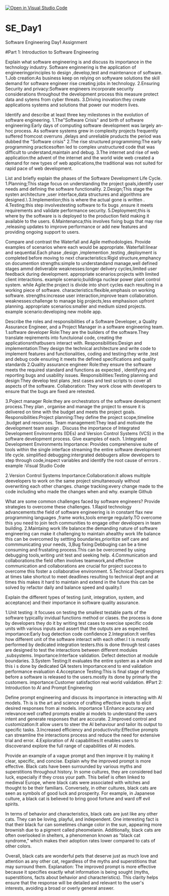 [![Open in Visual Studio Code](https://classroom.github.com/assets/open-in-vscode-2e0aaae1b6195c2367325f4f02e2d04e9abb55f0b24a779b69b11b9e10269abc.svg)](https://classroom.github.com/online_ide?assignment_repo_id=18398952&assignment_repo_type=AssignmentRepo)
# SE_Day1
Software Engineering Day1 Assignment

#Part 1: Introduction to Software Engineering


Explain what software engineering is and discuss its importance in the technology industry.
Software enginnering is the application of engineeringprinciples to design ,develop,test and maintenance of software.
1.Job creation:As business keep on relying on softyware solutions the skill demand for software engineer rise creating jobs in technology.
2.Ensuring Security and privacy:Software engineers incorporate security considerations throughout the development process this measure
protect data and sytems from cyber threats.
3.Driving inovation:they create applications systems and solutions that power our modern lives.


Identify and describe at least three key milestones in the evolution of software engineering.
1.The"Software Crisis" and birth of software engineering:Early days of computing software development was largely an-hoc process.
As software systems grew in complexity projects frequently suffered fromcost overruns ,delays and unreliable pruducts the period was dubbed the "Software crisis"
2.The rise structured programmimg:The early programming practicesoften led to complex unstructured code that was difficult to understand,maintain and debug.
3.The internet and rise of web application:the advent of the internet and the world wide web created a demand for new types of web applications,the traditional 
was not suited for rapid pace of web development.


List and briefly explain the phases of the Software Development Life Cycle.
1.Planning;This stage focus on understanding the project goals,identify user needs amd defining the software functionality.
2.Design;This stage the systen architecture ,user interface,data structures and algorithms are designed.\\
3.Implemention;this is where the actual gone is written .
4.Testing;this step involvestesting software to fix bugs ,ensure it meets requirements and validate performance security.
5.Deployment;this is where by the software is is deployed to the production field making it available to the users.
6.Maintenanca;this involves fixing bugs that may rise ,releasing updates to improve performance or add new features and 
providing ongoing support to users.


Compare and contrast the Waterfall and Agile methodologies. Provide examples of scenarios where each would be appropriate.
  Waterfall:linear and sequential.Each phase ,design ,implemention ,testing ,deployment is completed before moving to next
  characteristics:Rigid structure,emphancy on documention
  strengths:simple to understandand manage,well defined stages ammd deliverable
  weaknesses:longer delivery cycles,limited user feedback during development.
  appropriate scenarios:projects with limited client interactions.
  example scenario;buildinga nuclear power plant control system.
  while
  Agile:the project is divide into short cycles each resulting in a working piece of software.
  characteristics:flexible,emphasis on working software.
  strengths:increase user interaction,improve team collaboration.
  weaknesses:challenge to manage big projects,less emphasison upfront planning.
  appropriate scenarios:smaller and medium sized projects.
  example scenario:developing new mobile app.


Describe the roles and responsibilities of a Software Developer, a Quality Assurance Engineer, and a Project Manager in a software engineering team.
1.software developer
Role:They are the builders of the software.They translate reqirements into functuional code, creating the applicationsnthatbusers interact with.
Responsibilities:Design and implementation:They design the technical architecture and write code to implement features and functionalities,
                  coding and testing:they write ,test and debug code ensuring it meets the defined specifications  and quality standards
2.Quality assurance engineer
Role:they ensure the software meets the required standard and functions  as expected , identifying and reporting  bugs and usability issues.
Responsibilities:Testing planning and design:They develop test plans ,test cases and test scripts to cover all aspects of the software.
                 Collaboration: They work close with developers to ensure that the bugs are fixed  are retested.
                 
3.Poject manager
Role:they are orchestrators of  the software development process\.They plan , organise and manage the project to ensure it is delivered on time  with the budget  and meets the project goals.
Responsibilities:Project planning:They define the project scope,timeline ,budget and resources.
                  Team management:They lead and motivate the development  team assign .
Discuss the importance of Integrated Development Environments (IDEs) and Version Control Systems (VCS) in the software development process. Give examples of each.
1.Integrated Development Environments
Importance: Provides comprehensive suite of tools within the single  interface  streaming the entire software development life cycle.
            simplified debugging:intergrated  debbugers allow  developers to step through code,inspect variables and identify the root cause of errrors .
            example :Visual Studio Code
            
2.Version Control Systems
Importance:Collaboration:it allows multiple  deevelopers to work on  the same project simultaneously without overwriting each other changes.
           change tracking:every change made to the code including who made the changes when and why.
           example Github




What are some common challenges faced by software engineers? Provide strategies to overcome these challenges.
1.Rapid technology advancements:the field of software engineering
is in constant flax new  programming languages ,frame works,tools  emerge regularly.TO overcome this
you need to join tech communities to engage other developers in team building.
2.Maintaing work life balance:the demanding nature of software engineering can make it challenging to maintain  ahealthy work life balance this can be 
overcomed by settting boundaries,prioritize self care and commmunicating your needs,
3,Bug fixing:Debbuging can be a time consuming and frustating process.This can be overcomed by using debugging tools,writing unit test and seeking help.
4.Communication and collaborations:the field often involves teamwork,and effective communication and collaborations are crucial for project success to overcome this foster 
a collaborative environment.
5.Technical Dept:enginers at times take shortcut to meet deadlines resulting to technical dept and at times this makes it hard to maintain and extend in the future
this can be solved by refactor daily and balance speed and quality.1

Explain the different types of testing (unit, integration, system, and acceptance) and their importance in software quality assurance.

1.Unit testing: it focuses on testing the smallest testable parts of the software typicallly invidual functions method or clases.
the process is done by developers they do it by writing test cases to exercise specific code units with various inputs and assert that the outputs are as expected.
importance:Early bug detection 
           code confidence
2.Integration:It verifies how different unit of the software interact with each other.I t is mostly performed by dedicated integration testers.this is done through test cases 
are designed to test the interactions between different modules ,subsystems.
Importance:Interface validation.
            Defect detection at module  boundaries.
3.System Testing:It evaluates the entire system as a whole and this i s done by dedicated QA testers 
Importance:end to end validation
           performance evaluation
4.Acceptance Testing:This is final  stage of testing  before a software is released to the users.mostly its done by primarly the  customers.
importance:Customer satisfaction
           real world validation.
#Part 2: Introduction to AI and Prompt Engineering


Define prompt engineering and discuss its importance in interacting with AI models.
Th is is the art and science of crafting effective inputs to elicit desired responses from ai models.
importance
1.Enhance accuracy and relevance:well crafted prompts enable ai models to understand the users intent and generate responses that are accurate.
2.Improved control and customization:It allow users to steer  the AI behaviour and tailor its output to specific tasks.
3.Increased efficiency and productivvity:Effective prompts can streamline the interactions process and reduce the need for extensive trial and error.
4.Exploration of AI capabilities:It enables users to discoverand explore the full range of capabilities of AI models.



Provide an example of a vague prompt and then improve it by making it clear, specific, and concise. Explain why the improved prompt is more effective.
 Black cats have been surrounded by various myths and superstitions throughout history. In some cultures, they are considered bad luck, especially if they cross your path. This belief is often linked to medieval Europe, where black cats were associated with witches and thought to be their familiars. Conversely, in other cultures, black cats are seen as symbols of good luck and prosperity. For example, in Japanese culture, a black cat is believed to bring good fortune and ward off evil spirits.

In terms of behavior and characteristics, black cats are just like any other cats. They can be loving, playful, and independent. One interesting fact is that their black fur can sometimes change color in the sun, appearing more brownish due to a pigment called pheomelanin. Additionally, black cats are often overlooked in shelters, a phenomenon known as "black cat syndrome," which makes their adoption rates lower compared to cats of other colors.

Overall, black cats are wonderful pets that deserve just as much love and attention as any other cat, regardless of the myths and superstitions that may surround them.
Explanation: The improved prompt is more effective because it specifies exactly what information is being sought (myths, superstitions, facts about behavior and characteristics). This clarity helps ensure that the response will be detailed and relevant to the user's interests, avoiding a broad or overly general answer.



